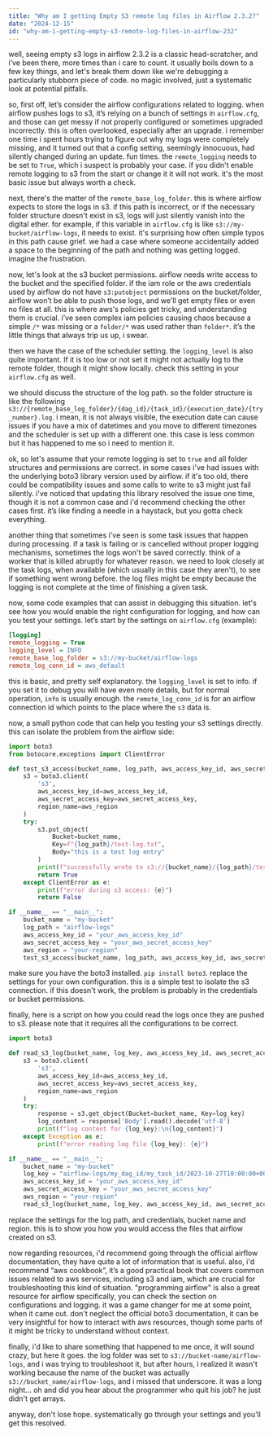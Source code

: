 ```yaml
---
title: "Why am I getting Empty S3 remote log files in Airflow 2.3.2?"
date: "2024-12-15"
id: "why-am-i-getting-empty-s3-remote-log-files-in-airflow-232"
---
```


well, seeing empty s3 logs in airflow 2.3.2 is a classic head-scratcher, and i’ve been there, more times than i care to count. it usually boils down to a few key things, and let's break them down like we're debugging a particularly stubborn piece of code. no magic involved, just a systematic look at potential pitfalls.

so, first off, let’s consider the airflow configurations related to logging. when airflow pushes logs to s3, it’s relying on a bunch of settings in `airflow.cfg`, and those can get messy if not properly configured or sometimes upgraded incorrectly. this is often overlooked, especially after an upgrade. i remember one time i spent hours trying to figure out why my logs were completely missing, and it turned out that a config setting, seemingly innocuous, had silently changed during an update. fun times. the `remote_logging` needs to be set to `True`, which i suspect is probably your case. if you didn't enable remote logging to s3 from the start or change it it will not work. it's the most basic issue but always worth a check.

next, there's the matter of the `remote_base_log_folder`. this is where airflow expects to store the logs in s3. if this path is incorrect, or if the necessary folder structure doesn't exist in s3, logs will just silently vanish into the digital ether. for example, if this variable in `airflow.cfg` is like `s3://my-bucket/airflow-logs`, it needs to exist. it's surprising how often simple typos in this path cause grief. we had a case where someone accidentally added a space to the beginning of the path and nothing was getting logged. imagine the frustration.

now, let's look at the s3 bucket permissions. airflow needs write access to the bucket and the specified folder. if the iam role or the aws credentials used by airflow do not have `s3:putobject` permissions on the bucket/folder, airflow won’t be able to push those logs, and we'll get empty files or even no files at all. this is where aws's policies get tricky, and understanding them is crucial. i’ve seen complex iam policies causing chaos because a simple `/*` was missing or a `folder/*` was used rather than `folder*`. it’s the little things that always trip us up, i swear.

then we have the case of the scheduler setting. the `logging_level` is also quite important. If it is too low or not set it might not actually log to the remote folder, though it might show locally. check this setting in your `airflow.cfg` as well.

we should discuss the structure of the log path. so the folder structure is like the following `s3://{remote_base_log_folder}/{dag_id}/{task_id}/{execution_date}/{try_number}.log`. i mean, it is not always visible, the execution date can cause issues if you have a mix of datetimes and you move to different timezones and the scheduler is set up with a different one. this case is less common but it has happened to me so i need to mention it.

ok, so let's assume that your remote logging is set to `true` and all folder structures and permissions are correct. in some cases i've had issues with the underlying boto3 library version used by airflow. if it's too old, there could be compatibility issues and some calls to write to s3 might just fail silently. i've noticed that updating this library resolved the issue one time, though it is not a common case and i'd recommend checking the other cases first. it’s like finding a needle in a haystack, but you gotta check everything.

another thing that sometimes i've seen is some task issues that happen during processing. if a task is failing or is cancelled without proper logging mechanisms, sometimes the logs won't be saved correctly. think of a worker that is killed abruptly for whatever reason. we need to look closely at the task logs, when available (which usually in this case they aren't), to see if something went wrong before. the log files might be empty because the logging is not complete at the time of finishing a given task.

now, some code examples that can assist in debugging this situation. let's see how you would enable the right configuration for logging, and how can you test your settings. let’s start by the settings on `airflow.cfg` (example):

```ini
[logging]
remote_logging = True
logging_level = INFO
remote_base_log_folder = s3://my-bucket/airflow-logs
remote_log_conn_id = aws_default
```

this is basic, and pretty self explanatory. the `logging_level` is set to info. if you set it to debug you will have even more details, but for normal operation, `info` is usually enough. the `remote_log_conn_id` is for an airflow connection id which points to the place where the `s3` data is.

now, a small python code that can help you testing your s3 settings directly. this can isolate the problem from the airflow side:

```python
import boto3
from botocore.exceptions import ClientError

def test_s3_access(bucket_name, log_path, aws_access_key_id, aws_secret_access_key, aws_region):
    s3 = boto3.client(
        's3',
        aws_access_key_id=aws_access_key_id,
        aws_secret_access_key=aws_secret_access_key,
        region_name=aws_region
    )
    try:
        s3.put_object(
            Bucket=bucket_name,
            Key=f"{log_path}/test-log.txt",
            Body="this is a test log entry"
        )
        print(f"successfully wrote to s3://{bucket_name}/{log_path}/test-log.txt")
        return True
    except ClientError as e:
        print(f"error during s3 access: {e}")
        return False

if __name__ == "__main__":
    bucket_name = "my-bucket"
    log_path = "airflow-logs"
    aws_access_key_id = "your_aws_access_key_id"
    aws_secret_access_key = "your_aws_secret_access_key"
    aws_region = "your-region"
    test_s3_access(bucket_name, log_path, aws_access_key_id, aws_secret_access_key, aws_region)
```
make sure you have the boto3 installed. `pip install boto3`. replace the settings for your own configuration. this is a simple test to isolate the s3 connection. if this doesn't work, the problem is probably in the credentials or bucket permissions.

finally, here is a script on how you could read the logs once they are pushed to s3. please note that it requires all the configurations to be correct.

```python
import boto3

def read_s3_log(bucket_name, log_key, aws_access_key_id, aws_secret_access_key, aws_region):
    s3 = boto3.client(
        's3',
        aws_access_key_id=aws_access_key_id,
        aws_secret_access_key=aws_secret_access_key,
        region_name=aws_region
    )
    try:
        response = s3.get_object(Bucket=bucket_name, Key=log_key)
        log_content = response['Body'].read().decode('utf-8')
        print(f"log content for {log_key}:\n{log_content}")
    except Exception as e:
        print(f"error reading log file {log_key}: {e}")

if __name__ == "__main__":
    bucket_name = "my-bucket"
    log_key = "airflow-logs/my_dag_id/my_task_id/2023-10-27T10:00:00+00:00/1.log"
    aws_access_key_id = "your_aws_access_key_id"
    aws_secret_access_key = "your_aws_secret_access_key"
    aws_region = "your-region"
    read_s3_log(bucket_name, log_key, aws_access_key_id, aws_secret_access_key, aws_region)
```

replace the settings for the log path, and credentials, bucket name and region. this is to show you how you would access the files that airflow created on s3.

now regarding resources, i'd recommend going through the official airflow documentation, they have quite a lot of information that is useful. also, i'd recommend “aws cookbook”, it’s a good practical book that covers common issues related to aws services, including s3 and iam, which are crucial for troubleshooting this kind of situation. "programming airflow" is also a great resource for airflow specifically, you can check the section on configurations and logging. it was a game changer for me at some point, when it came out. don't neglect the official boto3 documentation, it can be very insightful for how to interact with aws resources, though some parts of it might be tricky to understand without context.

finally, i'd like to share something that happened to me once, it will sound crazy, but here it goes. the log folder was set to `s3://bucket-name/airflow-logs`, and i was trying to troubleshoot it, but after hours, i realized it wasn't working because the name of the bucket was actually `s3://bucket_name/airflow-logs`, and i missed that underscore. it was a long night... oh and did you hear about the programmer who quit his job? he just didn't get arrays.

anyway, don't lose hope. systematically go through your settings and you’ll get this resolved.
